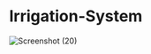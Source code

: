 # Irrigation-System

![Screenshot (20)](https://user-images.githubusercontent.com/81041580/162493979-da2e5374-9f04-4b77-b069-662ab75ac633.png)
